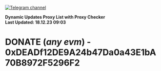 [![Telegram channel](https://img.shields.io/endpoint?url=https://runkit.io/damiankrawczyk/telegram-badge/branches/master?url=https://t.me/n4z4v0d)](https://t.me/n4z4v0d) 

**Dynamic Updates Proxy List with Proxy Checker**  
**Last Updated: 18.12.23 09:03**

# DONATE (_any evm_) - 0xDEADf12DE9A24b47Da0a43E1bA70B8972F5296F2
